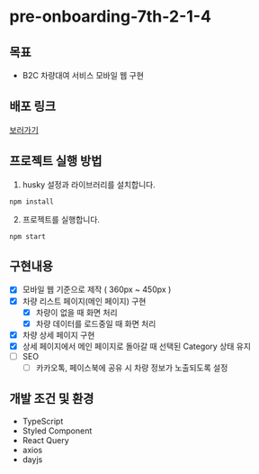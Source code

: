 # pre-onboarding-7th-2-1-4

## 목표

- B2C 차량대여 서비스 모바일 웹 구현

## 배포 링크

[보러가기](http://pre-onboarding-7th-2-1-4-seven.vercel.app/)

## 프로젝트 실행 방법

1. husky 설정과 라이브러리를 설치합니다.

```shell
npm install
```

2. 프로젝트를 실행합니다.

```shell
npm start
```

## 구현내용

- [x] 모바일 웹 기준으로 제작 ( 360px ~ 450px )
- [x] 차량 리스트 페이지(메인 페이지) 구현
  - [x] 차량이 없을 때 화면 처리
  - [x] 차량 데이터를 로드중일 때 화면 처리
- [x] 차량 상세 페이지 구현
- [x] 상세 페이지에서 메인 페이지로 돌아갈 때 선택된 Category 상태 유지
- [ ] SEO
  - [ ] 카카오톡, 페이스북에 공유 시 차량 정보가 노출되도록 설정

## 개발 조건 및 환경

- TypeScript
- Styled Component
- React Query
- axios
- dayjs
